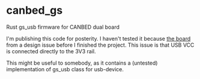 # canbed_gs
Rust gs_usb firmware for CANBED dual board

I'm publishing this code for posterity. I haven't tested it because [the board](https://docs.longan-labs.cc/1030019/) from a design issue before I finished the project. This issue is that USB VCC is connected directly to the 3V3 rail.

This might be useful to somebody, as it contains a (untested) implementation of gs_usb class for usb-device.
